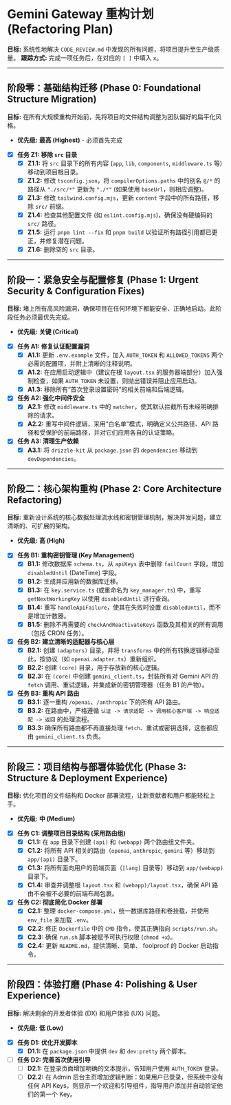 # Gemini Gateway 重构计划 (Refactoring Plan)

**目标:** 系统性地解决 `CODE_REVIEW.md` 中发现的所有问题，将项目提升至生产级质量。
**跟踪方式:** 完成一项任务后，在对应的 `[ ]` 中填入 `x`。

---

## 阶段零：基础结构迁移 (Phase 0: Foundational Structure Migration)

**目标:** 在所有大规模重构开始前，先将项目的文件结构调整为团队偏好的扁平化风格。

- **优先级:** **最高 (Highest)** - 必须首先完成

- [x] **任务 Z1: 移除 `src` 目录**
    - [x] **Z1.1:** 将 `src` 目录下的所有内容 (`app`, `lib`, `components`, `middleware.ts` 等) 移动到项目根目录。
    - [x] **Z1.2:** 修改 `tsconfig.json`，将 `compilerOptions.paths` 中的别名 `@/*` 的路径从 `"./src/*"` 更新为 `"./*"` (如果使用 `baseUrl`，则相应调整)。
    - [x] **Z1.3:** 修改 `tailwind.config.mjs`，更新 `content` 字段中的所有路径，移除 `src/` 前缀。
    - [x] **Z1.4:** 检查其他配置文件 (如 `eslint.config.mjs`)，确保没有硬编码的 `src/` 路径。
    - [x] **Z1.5:** 运行 `pnpm lint --fix` 和 `pnpm build` 以验证所有路径引用都已更正，并修复潜在问题。
    - [x] **Z1.6:** 删除空的 `src` 目录。

---

## 阶段一：紧急安全与配置修复 (Phase 1: Urgent Security & Configuration Fixes)

**目标:** 堵上所有高风险漏洞，确保项目在任何环境下都能安全、正确地启动。此阶段任务必须最优先完成。

- **优先级:** **关键 (Critical)**

- [x] **任务 A1: 修复认证配置漏洞**
    - [x] **A1.1:** 更新 `.env.example` 文件，加入 `AUTH_TOKEN` 和 `ALLOWED_TOKENS` 两个必需的配置项，并附上清晰的注释说明。
    - [x] **A1.2:** 在应用启动逻辑中（建议在根 `layout.tsx` 的服务器端部分）加入强制检查，如果 `AUTH_TOKEN` 未设置，则抛出错误并阻止应用启动。
    - [x] **A1.3:** 移除所有“首次登录设置密码”的相关前端和后端逻辑。

- [x] **任务 A2: 强化中间件安全**
    - [x] **A2.1:** 修改 `middleware.ts` 中的 `matcher`，使其默认拦截所有未经明确排除的请求。
    - [x] **A2.2:** 重写中间件逻辑，采用“白名单”模式，明确定义公共路径、API 路径和受保护的前端路径，并对它们应用各自的认证策略。

- [x] **任务 A3: 清理生产依赖**
    - [x] **A3.1:** 将 `drizzle-kit` 从 `package.json` 的 `dependencies` 移动到 `devDependencies`。

---

## 阶段二：核心架构重构 (Phase 2: Core Architecture Refactoring)

**目标:** 重新设计系统的核心数据处理流水线和密钥管理机制，解决并发问题，建立清晰的、可扩展的架构。

- **优先级:** **高 (High)**

- [x] **任务 B1: 重构密钥管理 (Key Management)**
    - [x] **B1.1:** 修改数据库 `schema.ts`，从 `apiKeys` 表中删除 `failCount` 字段，增加 `disabledUntil` (DateTime) 字段。
    - [x] **B1.2:** 生成并应用新的数据库迁移。
    - [x] **B1.3:** 在 `key.service.ts` (或重命名为 `key_manager.ts`) 中，重写 `getNextWorkingKey` 以使用 `disabledUntil` 进行查询。
    - [x] **B1.4:** 重写 `handleApiFailure`，使其在失败时设置 `disabledUntil`，而不是增加计数器。
    - [x] **B1.5:** 删除不再需要的 `checkAndReactivateKeys` 函数及其相关的所有调用（包括 CRON 任务）。

- [x] **任务 B2: 建立清晰的适配器与核心层**
    - [x] **B2.1:** 创建 `(adapters)` 目录，并将 `transforms` 中的所有转换逻辑移动至此，按协议（如 `openai.adapter.ts`）重新组织。
    - [x] **B2.2:** 创建 `(core)` 目录，用于存放新的核心逻辑。
    - [x] **B2.3:** 在 `(core)` 中创建 `gemini_client.ts`，封装所有对 Gemini API 的 `fetch` 调用、重试逻辑，并集成新的密钥管理器（任务 B1 的产物）。

- [x] **任务 B3: 重构 API 路由**
    - [x] **B3.1:** 逐一重构 `/openai`、`/anthropic` 下的所有 API 路由。
    - [x] **B3.2:** 在路由中，严格遵循 `认证 -> 请求适配 -> 调用核心客户端 -> 响应适配 -> 返回` 的处理流程。
    - [x] **B3.3:** 确保所有路由都不再直接处理 `fetch`、重试或密钥选择，这些都应由 `gemini_client.ts` 负责。

---

## 阶段三：项目结构与部署体验优化 (Phase 3: Structure & Deployment Experience)

**目标:** 优化项目的文件结构和 Docker 部署流程，让新贡献者和用户都能轻松上手。

- **优先级:** **中 (Medium)**

- [x] **任务 C1: 调整项目目录结构 (采用路由组)**
    - [x] **C1.1:** 在 `app` 目录下创建 `(api)` 和 `(webapp)` 两个路由组文件夹。
    - [x] **C1.2:** 将所有 API 相关的路由（`openai`, `anthropic`, `gemini` 等）移动到 `app/(api)` 目录下。
    - [x] **C1.3:** 将所有面向用户的前端页面（`[lang]` 目录等）移动到 `app/(webapp)` 目录下。
    - [x] **C1.4:** 审查并调整根 `layout.tsx` 和 `(webapp)/layout.tsx`，确保 API 路由不会被不必要的前端布局包裹。

- [x] **任务 C2: 彻底简化 Docker 部署**
    - [x] **C2.1:** 整理 `docker-compose.yml`，统一数据库路径和卷挂载，并使用 `env_file` 来加载 `.env`。
    - [x] **C2.2:** 修正 `Dockerfile` 中的 `CMD` 指令，使其正确指向 `scripts/run.sh`。
    - [x] **C2.3:** 确保 `run.sh` 脚本被赋予可执行权限 (`chmod +x`)。
    - [x] **C2.4:** 更新 `README.md`，提供清晰、简单、 foolproof 的 Docker 启动指令。

---

## 阶段四：体验打磨 (Phase 4: Polishing & User Experience)

**目标:** 解决剩余的开发者体验 (DX) 和用户体验 (UX) 问题。

- **优先级:** **低 (Low)**

- [x] **任务 D1: 优化开发脚本**
    - [x] **D1.1:** 在 `package.json` 中提供 `dev` 和 `dev:pretty` 两个脚本。

- [ ] **任务 D2: 完善首次使用引导**
    - [ ] **D2.1:** 在登录页面增加明确的文本提示，告知用户使用 `AUTH_TOKEN` 登录。
    - [ ] **D2.2:** 在 Admin 后台主页增加逻辑判断：如果用户已登录，但系统中没有任何 API Keys，则显示一个欢迎和引导组件，指导用户添加并自动验证他们的第一个 Key。

